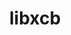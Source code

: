 ---
title: "libxcb"
layout: cache
categories: [package, v0.23.0]
meta: {"versions": ["1.17.0"], "compilers": ["gcc@=11.1.0", "gcc@=11.4.0", "gcc@=13.2.0", "gcc@=9.4.0", "oneapi@=2024.2.1"], "oss": ["ubuntu20.04", "ubuntu22.04", "ubuntu24.04"], "platforms": ["linux"], "targets": ["neoverse_v1", "ppc64le", "x86_64_v3"], "stacks": ["data-vis-sdk", "e4s", "e4s-neoverse_v1", "e4s-oneapi", "e4s-power", "e4s-rocm-external", "ml-linux-x86_64-rocm", "root"], "num_specs": 9, "num_specs_by_stack": {"root": 9, "e4s-power": 1, "data-vis-sdk": 2, "e4s-neoverse_v1": 1, "e4s": 2, "e4s-rocm-external": 1, "e4s-oneapi": 2, "ml-linux-x86_64-rocm": 1}}
spec_details: [{"hash": "22qjf7kppzucaxwyco2j2q5iajrutayo", "compiler": "gcc@=9.4.0", "versions": ["1.17.0"], "os": "ubuntu20.04", "platform": "linux", "target": "ppc64le", "variants": ["build_system=autotools"], "stacks": ["root", "e4s-power"], "size": "-", "tarball": "https://binaries.spack.io/v0.23.0/build_cache/linux-ubuntu20.04-ppc64le/gcc-9.4.0/libxcb-1.17.0/linux-ubuntu20.04-ppc64le-gcc-9.4.0-libxcb-1.17.0-22qjf7kppzucaxwyco2j2q5iajrutayo.spack"}, {"hash": "kmjxkwbvbbyeg7mpafsdd4zr4emuquiv", "compiler": "gcc@=11.1.0", "versions": ["1.17.0"], "os": "ubuntu20.04", "platform": "linux", "target": "x86_64_v3", "variants": ["build_system=autotools"], "stacks": ["root", "data-vis-sdk"], "size": "-", "tarball": "https://binaries.spack.io/v0.23.0/build_cache/linux-ubuntu20.04-x86_64_v3/gcc-11.1.0/libxcb-1.17.0/linux-ubuntu20.04-x86_64_v3-gcc-11.1.0-libxcb-1.17.0-kmjxkwbvbbyeg7mpafsdd4zr4emuquiv.spack"}, {"hash": "d74xav4dobmjkrrm4bgdmumeqaa23qbx", "compiler": "gcc@=11.1.0", "versions": ["1.17.0"], "os": "ubuntu20.04", "platform": "linux", "target": "x86_64_v3", "variants": ["build_system=autotools"], "stacks": ["root", "data-vis-sdk"], "size": "-", "tarball": "https://binaries.spack.io/v0.23.0/build_cache/linux-ubuntu20.04-x86_64_v3/gcc-11.1.0/libxcb-1.17.0/linux-ubuntu20.04-x86_64_v3-gcc-11.1.0-libxcb-1.17.0-d74xav4dobmjkrrm4bgdmumeqaa23qbx.spack"}, {"hash": "ve5n3vxcb3duoal5kxb3hpzcs4pweq5f", "compiler": "gcc@=11.4.0", "versions": ["1.17.0"], "os": "ubuntu22.04", "platform": "linux", "target": "neoverse_v1", "variants": ["build_system=autotools"], "stacks": ["root", "e4s-neoverse_v1"], "size": "-", "tarball": "https://binaries.spack.io/v0.23.0/build_cache/linux-ubuntu22.04-neoverse_v1/gcc-11.4.0/libxcb-1.17.0/linux-ubuntu22.04-neoverse_v1-gcc-11.4.0-libxcb-1.17.0-ve5n3vxcb3duoal5kxb3hpzcs4pweq5f.spack"}, {"hash": "yg4htw6euhkxq3qkpagdgulg5qvfigi5", "compiler": "gcc@=11.4.0", "versions": ["1.17.0"], "os": "ubuntu22.04", "platform": "linux", "target": "x86_64_v3", "variants": ["build_system=autotools"], "stacks": ["root", "e4s", "e4s-rocm-external"], "size": "-", "tarball": "https://binaries.spack.io/v0.23.0/build_cache/linux-ubuntu22.04-x86_64_v3/gcc-11.4.0/libxcb-1.17.0/linux-ubuntu22.04-x86_64_v3-gcc-11.4.0-libxcb-1.17.0-yg4htw6euhkxq3qkpagdgulg5qvfigi5.spack"}, {"hash": "h6ld5pw6yqz3ltdam3iwf2qu4zhv6d2a", "compiler": "gcc@=11.4.0", "versions": ["1.17.0"], "os": "ubuntu22.04", "platform": "linux", "target": "x86_64_v3", "variants": ["build_system=autotools"], "stacks": ["root", "e4s"], "size": "-", "tarball": "https://binaries.spack.io/v0.23.0/build_cache/linux-ubuntu22.04-x86_64_v3/gcc-11.4.0/libxcb-1.17.0/linux-ubuntu22.04-x86_64_v3-gcc-11.4.0-libxcb-1.17.0-h6ld5pw6yqz3ltdam3iwf2qu4zhv6d2a.spack"}, {"hash": "5zmeatxk6utjsmt4zut7mik3pvcmakpm", "compiler": "oneapi@=2024.2.1", "versions": ["1.17.0"], "os": "ubuntu22.04", "platform": "linux", "target": "x86_64_v3", "variants": ["build_system=autotools"], "stacks": ["root", "e4s-oneapi"], "size": "-", "tarball": "https://binaries.spack.io/v0.23.0/build_cache/linux-ubuntu22.04-x86_64_v3/oneapi-2024.2.1/libxcb-1.17.0/linux-ubuntu22.04-x86_64_v3-oneapi-2024.2.1-libxcb-1.17.0-5zmeatxk6utjsmt4zut7mik3pvcmakpm.spack"}, {"hash": "2sfh3pfgthcgazrp55mh2mw7hwpc4vhs", "compiler": "oneapi@=2024.2.1", "versions": ["1.17.0"], "os": "ubuntu22.04", "platform": "linux", "target": "x86_64_v3", "variants": ["build_system=autotools"], "stacks": ["root", "e4s-oneapi"], "size": "-", "tarball": "https://binaries.spack.io/v0.23.0/build_cache/linux-ubuntu22.04-x86_64_v3/oneapi-2024.2.1/libxcb-1.17.0/linux-ubuntu22.04-x86_64_v3-oneapi-2024.2.1-libxcb-1.17.0-2sfh3pfgthcgazrp55mh2mw7hwpc4vhs.spack"}, {"hash": "4ki6a4baqxbleeay5g4fsp75aodu5sc4", "compiler": "gcc@=13.2.0", "versions": ["1.17.0"], "os": "ubuntu24.04", "platform": "linux", "target": "x86_64_v3", "variants": ["build_system=autotools"], "stacks": ["root", "ml-linux-x86_64-rocm"], "size": "-", "tarball": "https://binaries.spack.io/v0.23.0/build_cache/linux-ubuntu24.04-x86_64_v3/gcc-13.2.0/libxcb-1.17.0/linux-ubuntu24.04-x86_64_v3-gcc-13.2.0-libxcb-1.17.0-4ki6a4baqxbleeay5g4fsp75aodu5sc4.spack"}]
---